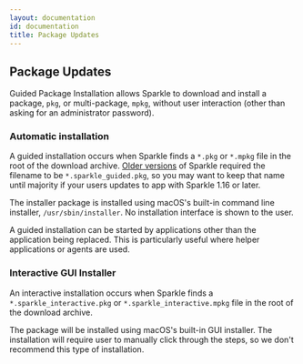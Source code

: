 ```yaml
---
layout: documentation
id: documentation
title: Package Updates
---
```

## Package Updates

Guided Package Installation allows Sparkle to download and install a package, `pkg`, or multi-package, `mpkg`, without user interaction (other than asking for an administrator password).

### Automatic installation

A guided installation occurs when Sparkle finds a `*.pkg` or `*.mpkg` file in the root of the download archive. [Older versions](/documentation/upgrading/) of Sparkle required the filename to be `*.sparkle_guided.pkg`, so you may want to keep that name until majority if your users updates to app with Sparkle 1.16 or later.

The installer package is installed using macOS's built-in command line installer, `/usr/sbin/installer`. No installation interface is shown to the user.

A guided installation can be started by applications other than the application being replaced. This is particularly useful where helper applications or agents are used.

### Interactive GUI Installer

An interactive installation occurs when Sparkle finds a `*.sparkle_interactive.pkg` or `*.sparkle_interactive.mpkg` file in the root of the download archive.

The package will be installed using macOS's built-in GUI installer. The installation will require user to manually click through the steps, so we don't recommend this type of installation.
